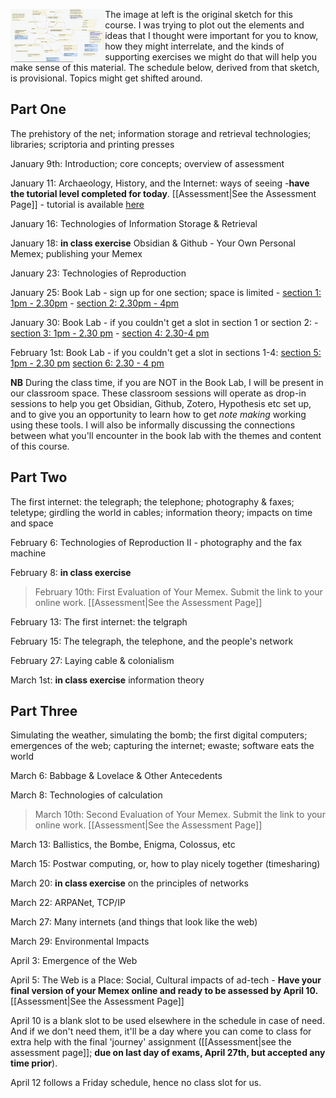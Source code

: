 <img src="../../assets/original-sketch.png" align="left" width="30%"></img> The image at left is the original sketch for this course. I was trying to plot out the elements and ideas that I thought were important for you to know, how they might interrelate, and the kinds of supporting exercises we might do that will help you make sense of this material. The schedule below, derived from that sketch, is provisional. Topics might get shifted around.

## Part One

The prehistory of the net; information storage and retrieval technologies; libraries; scriptoria and printing presses

January 9th: Introduction; core concepts; overview of assessment

January 11: Archaeology, History, and the Internet: ways of seeing
	-**have the tutorial level completed for today**. [[Assessment|See the Assessment Page]] 
	- tutorial is available [here](https://shawngraham.github.io/tutorial-levels/src/hist1900c-tutorial.html)

January 16: Technologies of Information Storage & Retrieval

January 18: **in class exercise** Obsidian & Github - Your Own Personal Memex; publishing your Memex

January 23: Technologies of Reproduction

January 25: Book Lab - sign up for one section; space is limited
	- [section 1: 1pm - 2.30pm](https://docs.google.com/forms/d/e/1FAIpQLSdE34AYe8KSXsIvdKtIx5sNJwkJ05sl-vjvknCg69Vdf8Bw3Q/viewform?usp=sf_link)
	- [section 2: 2.30pm - 4pm](https://docs.google.com/forms/d/e/1FAIpQLScW-H9wU_Uw8us-TPLd8yO1MxHIyyEDNcazI6Qlb4p5E1z-uw/viewform?usp=sf_link)

January 30: Book Lab - if you couldn't get a slot in section 1 or section 2:
	- [section 3: 1pm - 2.30 pm](https://docs.google.com/forms/d/e/1FAIpQLSdtl1WmTjLfhV2_eqZyrq3Ib7yvJDpNgs1C8LKHBP_eOfJo9Q/viewform?usp=sf_link)
	- [section 4: 2.30-4 pm](https://docs.google.com/forms/d/e/1FAIpQLSfcp2OcTH5Wreo7l3CJlMYhHtTOQFPJRlrm3BCfENPDKuvNuw/viewform?usp=sf_link)

February 1st: Book Lab - if you couldn't get a slot in sections  1-4:
	[section 5: 1pm - 2.30 pm](https://docs.google.com/forms/d/e/1FAIpQLSfFcJF117A-Cpgio4KF54b1Arn3AIxezvg7gUCTnufkXztcTA/viewform?usp=sf_link)
	[section 6: 2.30 - 4 pm](https://docs.google.com/forms/d/e/1FAIpQLScDQOlLzb4W6KxUdgWpDcF2Ce1_nLMj5f2Vof20K3dv_NEUrg/viewform?usp=sf_link)

**NB** During the class time, if you are NOT in the Book Lab, I will be present in our classroom space. These classroom sessions will operate as drop-in sessions to help you get Obsidian, Github, Zotero, Hypothesis etc set up, and to give you an opportunity to learn how to get *note making* working using these tools. I will also be informally discussing the connections between what you'll encounter in the book lab with the themes and content of this course. 

## Part Two

The first internet: the telegraph; the telephone; photography & faxes; teletype; girdling the world in cables; information theory; impacts on time and space

February 6: Technologies of Reproduction II - photography and the fax machine

February 8: **in class exercise**


> February 10th: First Evaluation of Your Memex. Submit the link to your online work. [[Assessment|See the Assessment Page]] 

February 13: The first internet: the telgraph

February 15: The telegraph, the telephone, and the people's network

February 27: Laying cable & colonialism

March 1st: **in class exercise** information theory

## Part Three

Simulating the weather, simulating the bomb; the first digital computers; emergences of the web; capturing the internet; ewaste; software eats the world

March 6: Babbage & Lovelace & Other Antecedents

March 8: Technologies of calculation

> March 10th: Second Evaluation of Your Memex. Submit the link to your online work. [[Assessment|See the Assessment Page]] 

March 13: Ballistics, the Bombe, Enigma, Colossus, etc

March 15: Postwar computing, or, how to play nicely together (timesharing)

March 20: **in class exercise** on the principles of networks

March 22: ARPANet, TCP/IP

March 27: Many internets (and things that look like the web)

March 29: Environmental Impacts

April 3: Emergence of the Web

April 5: The Web is a Place: Social, Cultural impacts of ad-tech
	- **Have your final version of your Memex online and ready to be assessed by April 10.** [[Assessment|See the Assessment Page]] 

April 10 is a blank slot to be used elsewhere in the schedule in case of need. And if we don't need them, it'll be a day where you can come to class for extra help with the final 'journey' assignment ([[Assessment|see the assessment page]]; **due on last day of exams, April 27th, but accepted any time prior**). 

April 12 follows a Friday schedule, hence no class slot for us.
